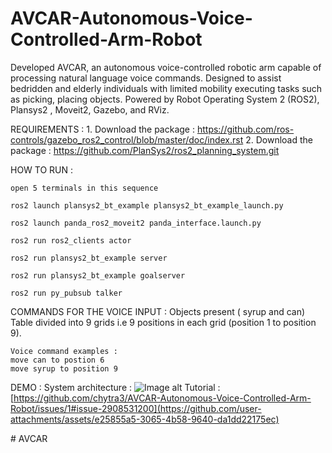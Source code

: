 # AVCAR-Autonomous-Voice-Controlled-Arm-Robot
Developed AVCAR, an autonomous voice-controlled robotic arm capable of processing natural language voice commands. Designed to assist bedridden and elderly individuals with limited mobility executing tasks such as picking, placing objects. Powered by Robot Operating System 2 (ROS2), Plansys2 , Moveit2, Gazebo, and RViz.

REQUIREMENTS :
    1. Download the package :
    https://github.com/ros-controls/gazebo_ros2_control/blob/master/doc/index.rst
    2. Download the package :
    https://github.com/PlanSys2/ros2_planning_system.git


HOW TO RUN :

    open 5 terminals in this sequence

    ros2 launch plansys2_bt_example plansys2_bt_example_launch.py

    ros2 launch panda_ros2_moveit2 panda_interface.launch.py 

    ros2 run ros2_clients actor 

    ros2 run plansys2_bt_example server 

    ros2 run plansys2_bt_example goalserver

    ros2 run py_pubsub talker




COMMANDS FOR THE VOICE INPUT :
    Objects present ( syrup and can)
    Table divided into 9 grids i.e 9 positions in each grid (position 1 to position 9).
    
    Voice command examples :
    move can to postion 6
    move syrup to position 9

DEMO :
    System architecture :
        ![Image alt]([System_Architecture.png](https://github.com/chytra3/AVCAR-Autonomous-Voice-Controlled-Arm-Robot/blob/240a9fffa0d8bc5b1ae1c5f4ef2e63e2bff4b3e1/System_Architecture.png))
    Tutorial :
        [https://github.com/chytra3/AVCAR-Autonomous-Voice-Controlled-Arm-Robot/issues/1#issue-2908531200](https://github.com/user-attachments/assets/e25855a5-3065-4b58-9640-da1dd22175ec)




#   A V C A R 
 
 
